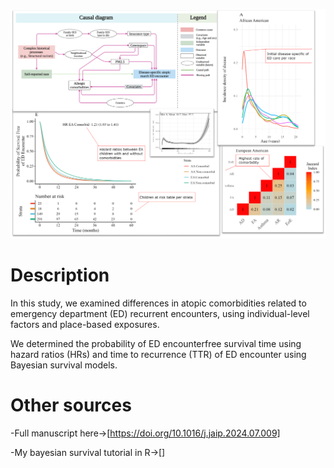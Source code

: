 ![image](github.png)

# Description

In this study, we examined differences in atopic comorbidities related to emergency department (ED) recurrent encounters, using individual-level factors and place-based exposures.

We determined the probability of ED encounterfree survival time using hazard ratios (HRs) and time to recurrence (TTR) of ED encounter using Bayesian survival models.

# Other sources

-Full manuscript here->[https://doi.org/10.1016/j.jaip.2024.07.009]

-My bayesian survival tutorial in R->[]
